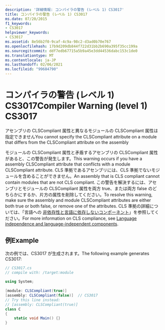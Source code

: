 ```yaml
---
description: '詳細情報: コンパイラの警告 (レベル 1) CS3017'
title: コンパイラの警告 (レベル 1) CS3017
ms.date: 07/20/2015
f1_keywords:
- CS3017
helpviewer_keywords:
- CS3017
ms.assetid: 8e56b2f0-9caf-4c9a-98c2-d3ad0b70e767
ms.openlocfilehash: 17b9d209db844f722d31bb2b690a395f35cc199a
ms.sourcegitcommit: ddf7edb67715a5b9a45e3dd44536dabc153c1de0
ms.translationtype: MT
ms.contentlocale: ja-JP
ms.lasthandoff: 02/06/2021
ms.locfileid: "99684790"
---
```

# <a name="compiler-warning-level-1-cs3017"></a><span data-ttu-id="31f20-103">コンパイラの警告 (レベル 1) CS3017</span><span class="sxs-lookup"><span data-stu-id="31f20-103">Compiler Warning (level 1) CS3017</span></span>

<span data-ttu-id="31f20-104">アセンブリの CLSCompliant 属性と異なるモジュールの CLSCompliant 属性は指定できません</span><span class="sxs-lookup"><span data-stu-id="31f20-104">You cannot specify the CLSCompliant attribute on a module that differs from the CLSCompliant attribute on the assembly</span></span>  
  
 <span data-ttu-id="31f20-105">モジュールの CLSCompliant 属性と矛盾するアセンブリの CLSCompliant 属性があると、この警告が発生します。</span><span class="sxs-lookup"><span data-stu-id="31f20-105">This warning occurs if you have a assembly CLSCompliant attribute that conflicts with a module CLSCompliant attribute.</span></span> <span data-ttu-id="31f20-106">CLS 準拠であるアセンブリには、CLS 準拠でないモジュールを含めることができません。</span><span class="sxs-lookup"><span data-stu-id="31f20-106">An assembly that is CLS compliant cannot contain modules that are not CLS compliant.</span></span> <span data-ttu-id="31f20-107">この警告を解決するには、アセンブリとモジュールの CLSCompliant 属性を両方 true、または両方 false のどちらかにするか、片方の属性を削除してください。</span><span class="sxs-lookup"><span data-stu-id="31f20-107">To resolve this warning, make sure the assembly and module CLSCompliant attributes are either both true or both false, or remove one of the attributes.</span></span> <span data-ttu-id="31f20-108">CLS 準拠の詳細については、「言語への [非依存性と言語に依存しないコンポーネント](../../standard/language-independence.md)」を参照してください。</span><span class="sxs-lookup"><span data-stu-id="31f20-108">For more information on CLS compliance, see [Language independence and language-independent components](../../standard/language-independence.md).</span></span>
  
## <a name="example"></a><span data-ttu-id="31f20-109">例</span><span class="sxs-lookup"><span data-stu-id="31f20-109">Example</span></span>  

 <span data-ttu-id="31f20-110">次の例では、CS3017 が生成されます。</span><span class="sxs-lookup"><span data-stu-id="31f20-110">The following example generates CS3017:</span></span>  
  
```csharp  
// CS3017.cs  
// compile with: /target:module  
  
using System;  
  
[module: CLSCompliant(true)]  
[assembly: CLSCompliant(false)]  // CS3017  
// Try this line instead:  
// [assembly: CLSCompliant(true)]  
class C  
{  
    static void Main() {}  
}  
```
